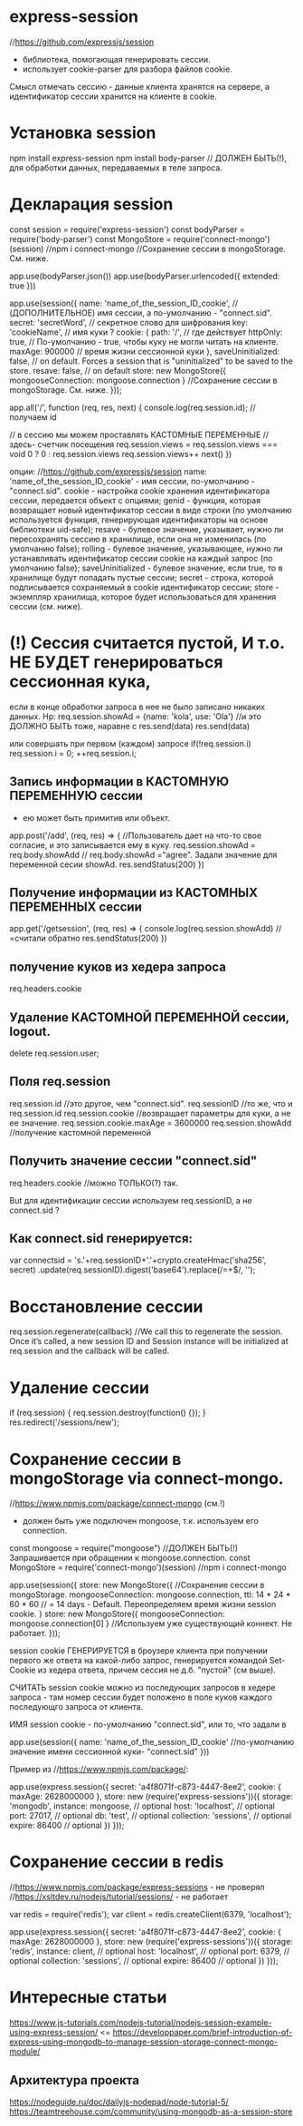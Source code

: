 # express-session
//https://github.com/expressjs/session
- библиотека, помогающая генерировать сессии.
- использует cookie-parser для разбора файлов cookie.

Смысл отмечать сессию - данные клиента хранятся на сервере, а 
идентификатор сессии хранится на клиенте в cookie. 

# Установка session
npm install express-session
npm install body-parser        // ДОЛЖЕН БЫТЬ(!), для обработки данных, передаваемых в теле запроса.

# Декларация session
const session = require('express-session')
const bodyParser = require('body-parser')
const MongoStore = require('connect-mongo')(session)   //npm i connect-mongo  //Сохранение сессии в mongoStorage. См. ниже.

app.use(bodyParser.json())
app.use(bodyParser.urlencoded({ extended: true }))

app.use(session({
  name: 'name_of_the_session_ID_cookie',   // (ДОПОЛНИТЕЛЬНОЕ) имя сессии, а по-умолчанию - "connect.sid".
  secret: 'secretWord',          // секретное слово для шифрования
  key: 'cookieName',             // имя куки  ?
  cookie: {
    path: '/',          // где действует
    httpOnly: true,     // По-умолчанию - true, чтобы куку не могли читать на клиенте.
    maxAge: 900000      // время жизни сессионной куки
  },
  saveUninitialized: false,   // on default. Forces a session that is "uninitialized" to be saved to the store.
  resave: false,               // on  default
  store: new MongoStore({ mongooseConnection: mongoose.connection }  //Сохранение сессии в mongoStorage. См. ниже.
}));



app.all('/', function (req, res, next) { 
  console.log(req.session.id);    // получаем id

  // в сессию мы можем проставлять КАСТОМНЫЕ ПЕРЕМЕННЫЕ  //здесь- счетчик посещения
  req.session.views = req.session.views === void 0 ? 0 : req.session.views
  req.session.views++
  next()
})


опции:                         //https://github.com/expressjs/session
name: 'name_of_the_session_ID_cookie' - имя сессии, по-умолчанию - "connect.sid".
cookie - настройка cookie хранения идентификатора сессии, передается объект с опциями;
genid - функция, которая возвращает новый идентификатор сессии в виде строки (по умолчанию используется функция, генерирующая идентификаторы на основе библиотеки uid-safe);
resave - булевое значение, указывает, нужно ли пересохранять сессию в хранилище, если она не изменилась (по умолчанию false);
rolling - булевое значение, указывающее, нужно ли устанавливать идентификатор сессии cookie на каждый запрос (по умолчанию false);
saveUninitialized - булевое значение, если true, то в хранилище будут попадать пустые сессии;
secret - строка, которой подписывается сохраняемый в cookie идентификатор сессии;
store - экземпляр хранилища, которое будет использоваться для хранения сессии (см. ниже).




# (!) Сессия считается пустой, И т.о. НЕ БУДЕТ генерироваться сессионная кука, 
если в конце обработки запроса в нее не было записано никаких данных.
Нр:
req.session.showAd = {name: 'kola', use: 'Ola'}   //и это ДОЛЖНО БЫТЬ тоже, наравне с res.send(data)
res.send(data)

или совершать при первом (каждом) запросе
if(!req.session.i) 
  req.session.i = 0;
++req.session.i;



## Запись информации в КАСТОМНУЮ ПЕРЕМЕННУЮ сессии
- ею может быть примитив или объект.

app.post('/add', (req, res) => {    //Пользователь дает на что-то свое согласие, и это записывается ему в куку.
  req.session.showAd = req.body.showAdd    // req.body.showAd ="agree".  Задали значение для переменной сесии showAd.
  res.sendStatus(200)
})

## Получение информации из КАСТОМНЫХ ПЕРЕМЕННЫХ сессии
app.get('/getsession', (req, res) => {
  console.log(req.session.showAdd)          // =считали обратно
  res.sendStatus(200)
})

## получение куков из хедера запроса
req.headers.cookie


##  Удаление КАСТОМНОЙ ПЕРЕМЕННОЙ сессии, logout.
delete req.session.user;


## Поля req.session
req.session.id    //это другое, чем "connect.sid".
req.sessionID     //то же, что и req.session.id
req.session.cookie    //возвращает параметры для куки, а не ее значение.
req.session.cookie.maxAge = 3600000
req.session.showAdd    //получение кастомной переменной



## Получить значение сессии "connect.sid"
req.headers.cookie     //можно ТОЛЬКО(?) так.

But для идентификации сессии используем req.sessionID, а не connect.sid ?


## Как connect.sid генерируется:
var connectsid = 's.'+req.sessionID+'.'+crypto.createHmac('sha256', secret)
.update(req.sessionID).digest('base64').replace(/\=+$/, '');





# Восстановление сессии
req.session.regenerate(callback)
  //We call this to regenerate the session. Once it’s called, a new session ID and Session instance will be initialized at req.session and the callback will be called.

# Удаление сессии
if (req.session) {
  req.session.destroy(function() {});
}
res.redirect('/sessions/new');






# Сохранение сессии в mongoStorage via connect-mongo.
//https://www.npmjs.com/package/connect-mongo (см.!)
- должен быть уже подключен mongoose, т.к. используем его connection.

const mongoose = require("mongoose")   //ДОЛЖЕН БЫТЬ(!) Запрашивается при обращении к mongoose.connection.
const MongoStore = require('connect-mongo')(session)     //npm i connect-mongo

app.use(session({
  store: new MongoStore({     //Сохранение сессии в mongoStorage.
    mongooseConnection: mongoose.connection,
    ttl: 14 * 24 * 60 * 60        // = 14 days - Default.   Переопределяем время жизни session cookie.
} 
  store: new MongoStore({ mongooseConnection: mongoose.connection[0] }  //Используем уже существующий коннект. Не работает.
}));





session cookie ГЕНЕРИРУЕТСЯ в броузере клиента при получении первого же ответа на какой-либо запрос, 
генерируется командой Set-Cookie из хедера ответа, причем сессия не д.б. "пустой" (см выше).

СЧИТАТЬ session cookie можно из последующих запросов в хедере запроса - там номер сессии будет положено в поле куков каждого последующго запроса от клиента.

ИМЯ session cookie - по-умолчанию "connect.sid", 
или то, что задали в

app.use(session({
 name:  'name_of_the_session_ID_cookie'  //по-умолчанию значение имени сессионной куки- "connect.sid"
}))





Пример из //https://www.npmjs.com/package/:

app.use(express.session({
  secret: 'a4f8071f-c873-4447-8ee2',
  cookie: { maxAge: 2628000000 },
  store: new (require('express-sessions'))({
    storage: 'mongodb',
    instance: mongoose, // optional
    host: 'localhost', // optional
    port: 27017, // optional
    db: 'test', // optional
    collection: 'sessions', // optional
    expire: 86400 // optional
  })
}));




# Сохранение сессии в redis
//https://www.npmjs.com/package/express-sessions  - не проверял
//https://xsltdev.ru/nodejs/tutorial/sessions/  - не работает

var redis = require('redis');
var client = redis.createClient(6379, 'localhost');

app.use(express.session({
  secret: 'a4f8071f-c873-4447-8ee2',
  cookie: { maxAge: 2628000000 },
  store: new (require('express-sessions'))({
    storage: 'redis',
    instance: client, // optional
    host: 'localhost', // optional
    port: 6379, // optional
    collection: 'sessions', // optional
    expire: 86400 // optional
  })
}));




# Интересные статьи
https://www.js-tutorials.com/nodejs-tutorial/nodejs-session-example-using-express-session/     <=
https://developpaper.com/brief-introduction-of-express-using-mongodb-to-manage-session-storage-connect-mongo-module/

## Архитектура проекта
https://nodeguide.ru/doc/dailyjs-nodepad/node-tutorial-5/
https://teamtreehouse.com/community/using-mongodb-as-a-session-store

